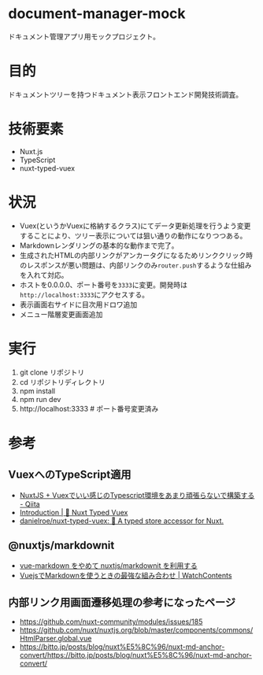 # document-manager-mock
ドキュメント管理アプリ用モックプロジェクト。

# 目的
ドキュメントツリーを持つドキュメント表示フロントエンド開発技術調査。

# 技術要素
* Nuxt.js
* TypeScript
* nuxt-typed-vuex

# 状況
* Vuex(というかVuexに格納するクラス)にてデータ更新処理を行うよう変更することにより、ツリー表示については狙い通りの動作になりつつある。
* Markdownレンダリングの基本的な動作まで完了。
* 生成されたHTMLの内部リンクがアンカータグになるためリンククリック時のレスポンスが悪い問題は、内部リンクのみ`router.push`するような仕組みを入れて対応。
* ホストを0.0.0.0、ポート番号を`3333`に変更。開発時は`http://localhost:3333`にアクセスする。
* 表示画面右サイドに目次用ドロワ追加
* メニュー階層変更画面追加

# 実行
1. git clone リポジトリ
2. cd リポジトリディレクトリ
3. npm install
4. npm run dev
5. http://localhost:3333 # ポート番号変更済み

# 参考
## VuexへのTypeScript適用
* [NuxtJS + Vuexでいい感じのTypescript環境をあまり頑張らないで構築する - Qiita](https://qiita.com/shindex512/items/a90217b9e4c03c5b5215)
* [Introduction | 🏦 Nuxt Typed Vuex](https://nuxt-typed-vuex.roe.dev/)
* [danielroe/nuxt-typed-vuex: 🏦 A typed store accessor for Nuxt.](https://github.com/danielroe/nuxt-typed-vuex)

## @nuxtjs/markdownit
* [vue-markdown をやめて nuxtjs/markdownit を利用する](https://blog.nakamu.life/posts/vue-markdown-nuxtjs-markdownit)
* [VuejsでMarkdownを使うときの最強な組み合わせ | WatchContents](https://watchcontents.com/best-combination-vuejs-markdown/)

## 内部リンク用画面遷移処理の参考になったページ
* https://github.com/nuxt-community/modules/issues/185
* https://github.com/nuxt/nuxtjs.org/blob/master/components/commons/HtmlParser.global.vue
* https://bitto.jp/posts/blog/nuxt%E5%8C%96/nuxt-md-anchor-convert/https://bitto.jp/posts/blog/nuxt%E5%8C%96/nuxt-md-anchor-convert/
